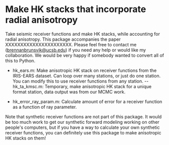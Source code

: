# Make HK stacks that incorporate radial anisotropy

Take seismic receiver functions and make HK stacks, while accounting for radial anisotropy. This package accompanies the paper XXXXXXXXXXXXXXXXXXXXXX. Please feel free to contact me (brennanbrunsvik@ucsb.edu) if you need any help or would like my collaboration. We would be very happy if somebody wanted to convert all of this to Python. 

- hk_ears.m: Make anisotropic HK stack on receiver functions from the IRIS-EARS dataset. Can loop over many stations, or just do one station. You can modify this to use receiver functions from any station. 
-- hk_ta_kmsc.m: Temporary, make anisotropic HK stack for a unique format station, data output was from our MCMC work. 

- hk_error_ray_param.m: Calculate amount of error for a receiver function as a function of ray parameter. 

Note that synthetic receiver functions are not part of this package. It would be too much work to get our synthetic forward modeling working on other people's computers, but if you have a way to calculate your own synthetic receiver functions, you can definitely use this package to make anisotropic HK stacks on them! 